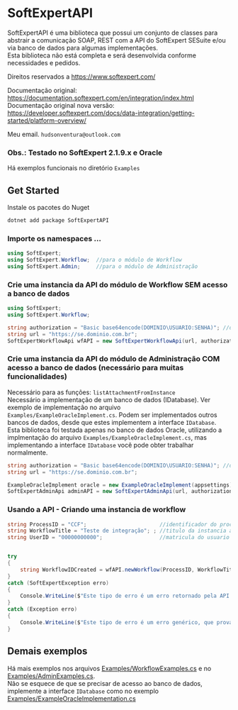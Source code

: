 # SoftExpertAPI
SoftExpertAPI é uma biblioteca que possui um conjunto de classes para abstrair a comunicação SOAP, REST com a API do SoftExpert SESuite e/ou via banco de dados para algumas implementações.<br>
Esta biblioteca não está completa e será desenvolvida conforme necessidades e pedidos.  

Direitos reservados a https://www.softexpert.com/  

Documentação original: https://documentation.softexpert.com/en/integration/index.html  
Documentação original nova versão: https://developer.softexpert.com/docs/data-integration/getting-started/platform-overview/  

Meu email. `hudsonventura@outlook.com`  

### Obs.: Testado no SoftExpert 2.1.9.x e Oracle

Há exemplos funcionais no diretório `Examples`  

## Get Started 
Instale os pacotes do Nuget  
``` bash
dotnet add package SoftExpertAPI
```

### Importe os namespaces ...
```C#
using SoftExpert;
using SoftExpert.Workflow;  //para o módulo de Workflow
using SoftExpert.Admin;     //para o módulo de Administração
```  

### Crie uma instancia da API do módulo de Workflow SEM acesso a banco de dados
```C#
using SoftExpert;
using SoftExpert.Workflow; 

string authorization = "Basic base64encode(DOMINIO\USUARIO:SENHA)"; //deve ser codificado em base64
string url = "https://se.dominio.com.br";
SoftExpertWorkflowApi wfAPI = new SoftExpertWorkflowApi(url, authorization);
```  


### Crie uma instancia da API do módulo de Administração COM acesso a banco de dados (necessário para muitas funcionalidades)
Necessário para as funções: `listAttachmentFromInstance`<br>
Necessário a implementação de um banco de dados (IDatabase). Ver exemplo de implementação no arquivo `Examples/ExampleOracleImplement.cs`. Podem ser implementados outros bancos de dados, desde que estes implementem a interface `IDatabase`.  
Esta biblioteca foi testada apenas no banco de dados Oracle, utilizando a implmentação  do arquivo `Examples/ExampleOracleImplement.cs`, mas implementando a interface `IDatabase` você pode obter trabalhar normalmente.  

```C#
string authorization = "Basic base64encode(DOMINIO\USUARIO:SENHA)"; //deve ser codificado em base64
string url = "https://se.dominio.com.br";

ExampleOracleImplement oracle = new ExampleOracleImplement(appsettings);
SoftExpertAdminApi adminAPI = new SoftExpertAdminApi(url, authorization, db: oracle);
```  

### Usando a API - Criando uma instancia de workflow  

```C#
string ProcessID = "CCF";                       //identificador do processo
string WorkflowTitle = "Teste de integração"; ; //titulo da instancia a ser criado
string UserID = "00000000000";                  //matricula do usuario


try
{
    string WorkflowIDCreated = wfAPI.newWorkflow(ProcessID, WorkflowTitle, UserID);
}
catch (SoftExpertException erro)
{
    Console.WriteLine($"Este tipo de erro é um erro retornado pela API do SoftExpert. Quando ele for lançado, significa que a comunicação com o servidor funcionou, mas você passou algum parametro que o SESuite não aceito. No 'erro.Message' há detalhes sobre o problema. Erro: {erro.Message}");
}
catch (Exception erro)
{
    Console.WriteLine($"Este tipo de erro é um erro genérico, que provavelmente acontecerá em caso de falha de comunicação com o servidor. Erro: {erro.Message}");
}
```

## Demais exemplos
Há mais exemplos nos arquivos [Examples/WorkflowExamples.cs](Examples/WorkflowExamples.cs) e no [Examples/AdminExamples.cs](Examples/AdminExamples.cs).  
Não se esquece de que se precisar de acesso ao banco de dados, implemente a interface `IDatabase` como no exemplo [Examples/ExampleOracleImplementation.cs](Examples/ExampleOracleImplementation.cs)